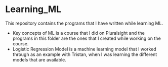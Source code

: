 # Learning_ML
This repository contains the programs that I have written while learning ML.

- Key concepts of ML is a course that I did on Pluralsight and the programs in this folder are the ones that I created while working on the course. 
- Logistic Regression Model is a machine learning model that I worked through as an example with Tristan, when I was learning the different models that are available. 
